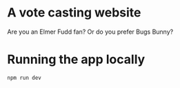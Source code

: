 # A vote casting website

Are you an Elmer Fudd fan? Or do you prefer Bugs Bunny?

# Running the app locally

`npm run dev`
